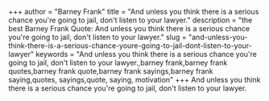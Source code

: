 +++
author = "Barney Frank"
title = "And unless you think there is a serious chance you're going to jail, don't listen to your lawyer."
description = "the best Barney Frank Quote: And unless you think there is a serious chance you're going to jail, don't listen to your lawyer."
slug = "and-unless-you-think-there-is-a-serious-chance-youre-going-to-jail-dont-listen-to-your-lawyer"
keywords = "And unless you think there is a serious chance you're going to jail, don't listen to your lawyer.,barney frank,barney frank quotes,barney frank quote,barney frank sayings,barney frank saying,quotes, sayings,quote, saying, motivation"
+++
And unless you think there is a serious chance you're going to jail, don't listen to your lawyer.
